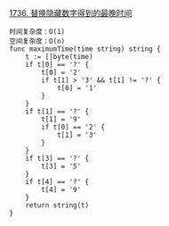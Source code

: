 [1736. 替换隐藏数字得到的最晚时间](https://leetcode-cn.com/problems/latest-time-by-replacing-hidden-digits/)
```golang
时间复杂度：O(1)
空间复杂度：O(n)
func maximumTime(time string) string {
    t := []byte(time)
    if t[0] == '?' {
        t[0] = '2'
        if t[1] > '3' && t[1] != '?' {
            t[0] = '1'
        }
    }
    if t[1] == '?' {
        t[1] = '9'
        if t[0] == '2' {
            t[1] = '3'
        }
    }
    if t[3] == '?' {
        t[3] = '5'
    }
    if t[4] == '?' {
        t[4] = '9'
    }
    return string(t)
}
```
